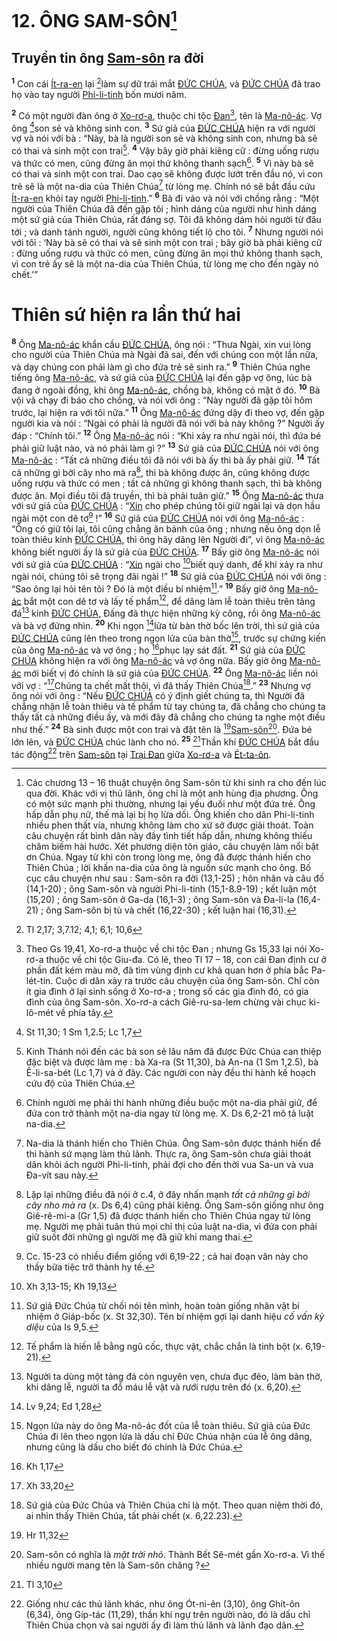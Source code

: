 # 12. ÔNG SAM-SÔN[^1-315a8807-574c-4bc2-87d7-80699f828835]

## Truyền tin ông [Sam-sôn]() ra đời
<sup><b>1</b></sup> Con cái [Ít-ra-en]() lại [^1@-315a8807-574c-4bc2-87d7-80699f828835]làm sự dữ trái mắt [ĐỨC CHÚA](), và [ĐỨC CHÚA]() đã trao họ vào tay người [Phi-li-tinh]() bốn mươi năm.

<sup><b>2</b></sup> Có một người đàn ông ở [Xo-rơ-a](), thuộc chi tộc [Đan]()[^2-315a8807-574c-4bc2-87d7-80699f828835], tên là [Ma-nô-ác](). Vợ ông [^2@-315a8807-574c-4bc2-87d7-80699f828835]son sẻ và không sinh con. <sup><b>3</b></sup> Sứ giả của [ĐỨC CHÚA]() hiện ra với người vợ và nói với bà : “Này, bà là người son sẻ và không sinh con, nhưng bà sẽ có thai và sinh một con trai[^3-315a8807-574c-4bc2-87d7-80699f828835]. <sup><b>4</b></sup> Vậy bây giờ phải kiêng cữ : đừng uống rượu và thức có men, cũng đừng ăn mọi thứ không thanh sạch[^4-315a8807-574c-4bc2-87d7-80699f828835]. <sup><b>5</b></sup> Vì này bà sẽ có thai và sinh một con trai. Dao cạo sẽ không được lướt trên đầu nó, vì con trẻ sẽ là một na-dia của Thiên Chúa[^5-315a8807-574c-4bc2-87d7-80699f828835] từ lòng mẹ. Chính nó sẽ bắt đầu cứu [Ít-ra-en]() khỏi tay người [Phi-li-tinh]().” <sup><b>6</b></sup> Bà đi vào và nói với chồng rằng : “Một người của Thiên Chúa đã đến gặp tôi ; hình dáng của người như hình dáng một sứ giả của Thiên Chúa, rất đáng sợ. Tôi đã không dám hỏi người từ đâu tới ; và danh tánh người, người cũng không tiết lộ cho tôi. <sup><b>7</b></sup> Nhưng người nói với tôi : ‘Này bà sẽ có thai và sẽ sinh một con trai ; bây giờ bà phải kiêng cữ : đừng uống rượu và thức có men, cũng đừng ăn mọi thứ không thanh sạch, vì con trẻ ấy sẽ là một na-dia của Thiên Chúa, từ lòng mẹ cho đến ngày nó chết.’”


# Thiên sứ hiện ra lần thứ hai
<sup><b>8</b></sup> Ông [Ma-nô-ác]() khẩn cầu [ĐỨC CHÚA](), ông nói : “Thưa Ngài, xin vui lòng cho người của Thiên Chúa mà Ngài đã sai, đến với chúng con một lần nữa, và dạy chúng con phải làm gì cho đứa trẻ sẽ sinh ra.” <sup><b>9</b></sup> Thiên Chúa nghe tiếng ông [Ma-nô-ác](), và sứ giả của [ĐỨC CHÚA]() lại đến gặp vợ ông, lúc bà đang ở ngoài đồng, khi ông [Ma-nô-ác](), chồng bà, không có mặt ở đó. <sup><b>10</b></sup> Bà vội vã chạy đi báo cho chồng, và nói với ông : “Này người đã gặp tôi hôm trước, lại hiện ra với tôi nữa.” <sup><b>11</b></sup> Ông [Ma-nô-ác]() đứng dậy đi theo vợ, đến gặp người kia và nói : “Ngài có phải là người đã nói với bà này không ?” Người ấy đáp : “Chính tôi.” <sup><b>12</b></sup> Ông [Ma-nô-ác]() nói : “Khi xảy ra như ngài nói, thì đứa bé phải giữ luật nào, và nó phải làm gì ?” <sup><b>13</b></sup> Sứ giả của [ĐỨC CHÚA]() nói với ông [Ma-nô-ác]() : “Tất cả những điều tôi đã nói với bà ấy thì bà ấy phải giữ. <sup><b>14</b></sup> Tất cả những gì bởi cây nho mà ra[^6-315a8807-574c-4bc2-87d7-80699f828835], thì bà không được ăn, cũng không được uống rượu và thức có men ; tất cả những gì không thanh sạch, thì bà không được ăn. Mọi điều tôi đã truyền, thì bà phải tuân giữ.” <sup><b>15</b></sup> Ông [Ma-nô-ác]() thưa với sứ giả của [ĐỨC CHÚA]() : “[Xin]() cho phép chúng tôi giữ ngài lại và dọn hầu ngài một con dê tơ[^7-315a8807-574c-4bc2-87d7-80699f828835] !” <sup><b>16</b></sup> Sứ giả của [ĐỨC CHÚA]() nói với ông [Ma-nô-ác]() : “Ông có giữ tôi lại, tôi cũng chẳng ăn bánh của ông ; nhưng nếu ông dọn lễ toàn thiêu kính [ĐỨC CHÚA](), thì ông hãy dâng lên Người đi”, vì ông [Ma-nô-ác]() không biết người ấy là sứ giả của [ĐỨC CHÚA](). <sup><b>17</b></sup> Bấy giờ ông [Ma-nô-ác]() nói với sứ giả của [ĐỨC CHÚA]() : “[Xin]() ngài cho [^3@-315a8807-574c-4bc2-87d7-80699f828835]biết quý danh, để khi xảy ra như ngài nói, chúng tôi sẽ trọng đãi ngài !” <sup><b>18</b></sup> Sứ giả của [ĐỨC CHÚA]() nói với ông : “Sao ông lại hỏi tên tôi ? Đó là một điều bí nhiệm[^8-315a8807-574c-4bc2-87d7-80699f828835].” <sup><b>19</b></sup> Bấy giờ ông [Ma-nô-ác]() bắt một con dê tơ và lấy tế phẩm[^9-315a8807-574c-4bc2-87d7-80699f828835], để dâng làm lễ toàn thiêu trên tảng đá[^10-315a8807-574c-4bc2-87d7-80699f828835] kính [ĐỨC CHÚA](), Đấng đã thực hiện những kỳ công, rồi ông [Ma-nô-ác]() và bà vợ đứng nhìn. <sup><b>20</b></sup> Khi ngọn [^4@-315a8807-574c-4bc2-87d7-80699f828835]lửa từ bàn thờ bốc lên trời, thì sứ giả của [ĐỨC CHÚA]() cũng lên theo trong ngọn lửa của bàn thờ[^11-315a8807-574c-4bc2-87d7-80699f828835], trước sự chứng kiến của ông [Ma-nô-ác]() và vợ ông ; họ [^5@-315a8807-574c-4bc2-87d7-80699f828835]phục lạy sát đất. <sup><b>21</b></sup> Sứ giả của [ĐỨC CHÚA]() không hiện ra với ông [Ma-nô-ác]() và vợ ông nữa. Bấy giờ ông [Ma-nô-ác]() mới biết vị đó chính là sứ giả của [ĐỨC CHÚA](). <sup><b>22</b></sup> Ông [Ma-nô-ác]() liền nói với vợ : “[^6@-315a8807-574c-4bc2-87d7-80699f828835]Chúng ta chết mất thôi, vì đã thấy Thiên Chúa[^12-315a8807-574c-4bc2-87d7-80699f828835].” <sup><b>23</b></sup> Nhưng vợ ông nói với ông : “Nếu [ĐỨC CHÚA]() có ý định giết chúng ta, thì Người đã chẳng nhận lễ toàn thiêu và tế phẩm từ tay chúng ta, đã chẳng cho chúng ta thấy tất cả những điều ấy, và mới đây đã chẳng cho chúng ta nghe một điều như thế.” <sup><b>24</b></sup> Bà sinh được một con trai và đặt tên là [^7@-315a8807-574c-4bc2-87d7-80699f828835][Sam-sôn]()[^13-315a8807-574c-4bc2-87d7-80699f828835]. Đứa bé lớn lên, và [ĐỨC CHÚA]() chúc lành cho nó. <sup><b>25</b></sup> [^8@-315a8807-574c-4bc2-87d7-80699f828835]Thần khí [ĐỨC CHÚA]() bắt đầu tác động[^14-315a8807-574c-4bc2-87d7-80699f828835] trên [Sam-sôn]() tại [Trại Đan]() giữa [Xo-rơ-a]() và [Ét-ta-ôn]().

[^1-315a8807-574c-4bc2-87d7-80699f828835]: Các chương 13 – 16 thuật chuyện ông Sam-sôn từ khi sinh ra cho đến lúc qua đời. Khác với vị thủ lãnh, ông chỉ là một anh hùng địa phương. Ông có một sức mạnh phi thường, nhưng lại yếu đuối như một đứa trẻ. Ông hấp dẫn phụ nữ, thế mà lại bị họ lừa dối. Ông khiến cho dân Phi-li-tinh nhiều phen thất vía, nhưng không làm cho xứ sở được giải thoát. Toàn câu chuyện rất bình dân này đầy tình tiết hấp dẫn, nhưng không thiếu châm biếm hài hước. Xét phương diện tôn giáo, câu chuyện làm nổi bật ơn Chúa. Ngay từ khi còn trong lòng mẹ, ông đã được thánh hiến cho Thiên Chúa ; lời khấn na-dia của ông là nguồn sức mạnh cho ông. Bố cục câu chuyện như sau : Sam-sôn ra đời (13,1-25) ; hôn nhân và câu đố (14,1-20) ; ông Sam-sôn và người Phi-li-tinh (15,1-8.9-19) ; kết luận một (15,20) ; ông Sam-sôn ở Ga-da (16,1-3) ; ông Sam-sôn và Đa-li-la (16,4-21) ; ông Sam-sôn bị tù và chết (16,22-30) ; kết luận hai (16,31).
[^2-315a8807-574c-4bc2-87d7-80699f828835]: Theo Gs 19,41, Xo-rơ-a thuộc về chi tộc Đan ; nhưng Gs 15,33 lại nói Xo-rơ-a thuộc về chi tộc Giu-đa. Có lẽ, theo Tl 17 – 18, con cái Đan định cư ở phần đất kém màu mỡ, đã tìm vùng định cư khả quan hơn ở phía bắc Pa-lét-tin. Cuộc di dân xảy ra trước câu chuyện của ông Sam-sôn. Chỉ còn ít gia đình ở lại sinh sống ở Xo-rơ-a ; trong số các gia đình đó, có gia đình của ông Sam-sôn. Xo-rơ-a cách Giê-ru-sa-lem chừng vài chục ki-lô-mét về phía tây.
[^3-315a8807-574c-4bc2-87d7-80699f828835]: Kinh Thánh nói đến các bà son sẻ lâu năm đã được Đức Chúa can thiệp đặc biệt và được làm mẹ : bà Xa-ra (St 11,30), bà An-na (1 Sm 1,2.5), bà Ê-li-sa-bét (Lc 1,7) và ở đây. Các người con này đều thi hành kế hoạch cứu độ của Thiên Chúa.
[^4-315a8807-574c-4bc2-87d7-80699f828835]: Chính người mẹ phải thi hành những điều buộc một na-dia phải giữ, để đứa con trở thành một na-dia ngay từ lòng mẹ. X. Ds 6,2-21 mô tả luật na-dia.
[^5-315a8807-574c-4bc2-87d7-80699f828835]: Na-dia là thánh hiến cho Thiên Chúa. Ông Sam-sôn được thánh hiến để thi hành sứ mạng làm thủ lãnh. Thực ra, ông Sam-sôn chưa giải thoát dân khỏi ách người Phi-li-tinh, phải đợi cho đến thời vua Sa-un và vua Đa-vít sau này.
[^6-315a8807-574c-4bc2-87d7-80699f828835]: Lặp lại những điều đã nói ở c.4, ở đây nhấn mạnh *tất cả những gì bởi cây nho mà ra* (x. Ds 6,4) cũng phải kiêng. Ông Sam-sôn giống như ông Giê-rê-mi-a (Gr 1,5) đã được thánh hiến cho Thiên Chúa ngay từ lòng mẹ. Người mẹ phải tuân thủ mọi chỉ thị của luật na-dia, vì đứa con phải giữ suốt đời những gì người mẹ đã giữ khi mang thai.
[^7-315a8807-574c-4bc2-87d7-80699f828835]: Cc. 15-23 có nhiều điểm giống với 6,19-22 ; cả hai đoạn văn này cho thấy bữa tiệc trở thành hy tế.
[^8-315a8807-574c-4bc2-87d7-80699f828835]: Sứ giả Đức Chúa từ chối nói tên mình, hoàn toàn giống nhân vật bí nhiệm ở Giáp-bốc (x. St 32,30). Tên bí nhiệm gợi lại danh hiệu *cố vấn kỳ diệu* của Is 9,5.
[^9-315a8807-574c-4bc2-87d7-80699f828835]: Tế phẩm là hiến lễ bằng ngũ cốc, thực vật, chắc chắn là tinh bột (x. 6,19-21).
[^10-315a8807-574c-4bc2-87d7-80699f828835]: Người ta dùng một tảng đá còn nguyên vẹn, chưa đục đẽo, làm bàn thờ, khi dâng lễ, người ta đổ máu lễ vật và rưới rượu trên đó (x. 6,20).
[^11-315a8807-574c-4bc2-87d7-80699f828835]: Ngọn lửa này do ông Ma-nô-ác đốt của lễ toàn thiêu. Sứ giả của Đức Chúa đi lên theo ngọn lửa là dấu chỉ Đức Chúa nhận của lễ ông dâng, nhưng cũng là dấu cho biết đó chính là Đức Chúa.
[^12-315a8807-574c-4bc2-87d7-80699f828835]: Sứ giả của Đức Chúa và Thiên Chúa chỉ là một. Theo quan niệm thời đó, ai nhìn thấy Thiên Chúa, tất phải chết (x. 6,22.23).
[^13-315a8807-574c-4bc2-87d7-80699f828835]: Sam-sôn có nghĩa là *mặt trời nhỏ*. Thành Bết Sê-mét gần Xo-rơ-a. Vì thế nhiều người mang tên là Sam-sôn chăng ?
[^14-315a8807-574c-4bc2-87d7-80699f828835]: Giống như các thủ lãnh khác, như ông Ót-ni-ên (3,10), ông Ghít-ôn (6,34), ông Gíp-tác (11,29), thần khí ngự trên người nào, đó là dấu chỉ Thiên Chúa chọn và sai người ấy đi làm thủ lãnh và lãnh đạo dân.
[^1@-315a8807-574c-4bc2-87d7-80699f828835]: Tl 2,17; 3,7.12; 4,1; 6,1; 10,6
[^2@-315a8807-574c-4bc2-87d7-80699f828835]: St 11,30; 1 Sm 1,2.5; Lc 1,7
[^3@-315a8807-574c-4bc2-87d7-80699f828835]: Xh 3,13-15; Kh 19,13
[^4@-315a8807-574c-4bc2-87d7-80699f828835]: Lv 9,24; Ed 1,28
[^5@-315a8807-574c-4bc2-87d7-80699f828835]: Kh 1,17
[^6@-315a8807-574c-4bc2-87d7-80699f828835]: Xh 33,20
[^7@-315a8807-574c-4bc2-87d7-80699f828835]: Hr 11,32
[^8@-315a8807-574c-4bc2-87d7-80699f828835]: Tl 3,10